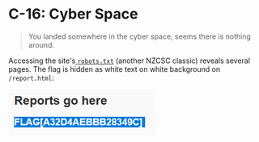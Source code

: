 # C-16: Cyber Space
> You landed somewhere in the cyber space, seems there is nothing around.

Accessing the site's[ `robots.txt`](https://web.archive.org/web/20250714102701/https://ctf.nzcsc.org.nz/challenge16/robots.txt) (another NZCSC classic) reveals several pages. The flag is hidden as white text on white background on `/report.html`:

![A screenshot of report.html with the flag highlighted to reveal it.](flag.png)
